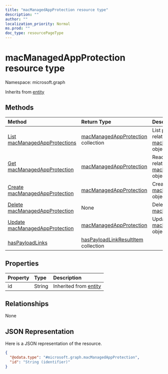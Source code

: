 ```yaml
---
title: "macManagedAppProtection resource type"
description: ""
author: ""
localization_priority: Normal
ms.prod: ""
doc_type: resourcePageType
---
```


# macManagedAppProtection resource type


Namespace: microsoft.graph




Inherits from [entity](../resources/entity.md)

## Methods
|Method|Return Type|Description|
|:---|:---|:---|
|[List macManagedAppProtections](../api/macmanagedappprotection-list.md)|[macManagedAppProtection](../resources/macmanagedappprotection.md) collection|List properties and relationships of the [macManagedAppProtection](../resources/macmanagedappprotection.md) objects.|
|[Get macManagedAppProtection](../api/macmanagedappprotection-get.md)|[macManagedAppProtection](../resources/macmanagedappprotection.md)|Read properties and relationships of the [macManagedAppProtection](../resources/macmanagedappprotection.md) object.|
|[Create macManagedAppProtection](../api/macmanagedappprotection-create.md)|[macManagedAppProtection](../resources/macmanagedappprotection.md)|Create a new [macManagedAppProtection](../resources/macmanagedappprotection.md) object.|
|[Delete macManagedAppProtection](../api/macmanagedappprotection-delete.md)|None|Deletes a [macManagedAppProtection](../resources/macmanagedappprotection.md).|
|[Update macManagedAppProtection](../api/macmanagedappprotection-update.md)|[macManagedAppProtection](../resources/macmanagedappprotection.md)|Update the properties of a [macManagedAppProtection](../resources/macmanagedappprotection.md) object.|
|[hasPayloadLinks](../api/macmanagedappprotection-haspayloadlinks.md)|[hasPayloadLinkResultItem](../resources/haspayloadlinkresultitem.md) collection||

## Properties
|Property|Type|Description|
|:---|:---|:---|
|id|String| Inherited from [entity](../resources/entity.md)|

## Relationships
None

## JSON Representation
Here is a JSON representation of the resource.
<!-- {
  "blockType": "resource",
  "keyProperty": "id",
  "@odata.type": "microsoft.graph.macManagedAppProtection",
  "baseType": "microsoft.graph.entity",
  "openType": false
}
-->
``` json
{
  "@odata.type": "#microsoft.graph.macManagedAppProtection",
  "id": "String (identifier)"
}
```

